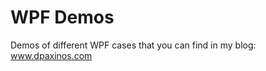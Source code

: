 WPF Demos
==============================

Demos of different WPF cases that you can find in my blog: www.dpaxinos.com